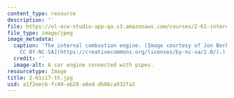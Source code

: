 ```yaml
---
content_type: resource
description: ''
file: https://ol-ocw-studio-app-qa.s3.amazonaws.com/courses/2-61-internal-combustion-engines-spring-2017/a1f2eecbfc49ab28a8eddb86ca932fa3_2-61s17-th.jpg
file_type: image/jpeg
image_metadata:
  caption: 'The internal combustion engine. (Image courtesy of Jon Berkeley. [License:
    CC BY-NC-SA](https://creativecommons.org/licenses/by-nc-sa/2.0/).)'
  credit: ''
  image-alt: A car engine connected with pipes.
resourcetype: Image
title: 2-61s17-th.jpg
uid: a1f2eecb-fc49-ab28-a8ed-db86ca932fa3
---
```

